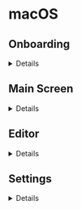 # macOS

## Onboarding
<details>

![onboarding](onboarding.png)
![sign-up-error](sign-up-error.png)
![import-error](import-error.png)
![import-in-progress](import-in-progress.png)

</details>

## Main Screen
<details>

![home](home.png)
![file-tree-context-menu](file-tree-context-menu.png)
![rename](rename.png)
![confirm-sign-out](confirm-sign-out.png)

</details>

## Editor
<details>

![editor-drawing](editor-drawing.png)
![editor-markdown](editor-markdown.png)

</details>

## Settings
<details>

![settings](settings.png)

</details>
